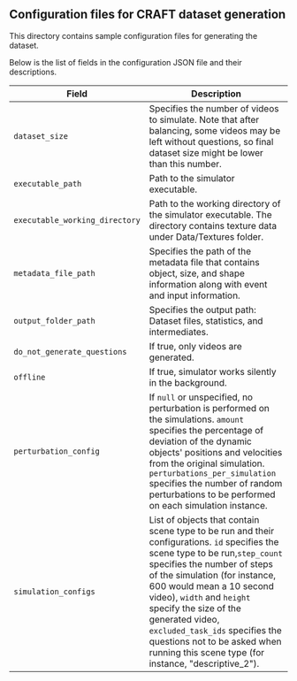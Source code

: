 ## Configuration files for CRAFT dataset generation

This directory contains sample configuration files for generating the dataset.

Below is the list of fields in the configuration JSON file and their descriptions.

| Field  | Description |
|---|---|
| `dataset_size`  | Specifies the number of videos to simulate. Note that after balancing, some videos may be left without questions, so final dataset size might be lower than this number.  |
| `executable_path`  | Path to the simulator executable. |
| `executable_working_directory`  | Path to the working directory of the simulator executable. The directory contains texture data under Data/Textures folder. |
| `metadata_file_path`  | Specifies the path of the metadata file that contains object, size, and shape information along with event and input information. |
| `output_folder_path`  | Specifies the output path: Dataset files, statistics, and intermediates. |
| `do_not_generate_questions`  | If true, only videos are generated. |
| `offline`  | If true, simulator works silently in the background. |
| `perturbation_config`  | If `null` or unspecified, no perturbation is performed on the simulations. `amount` specifies the percentage of deviation of the dynamic objects' positions and velocities from the original simulation. `perturbations_per_simulation` specifies the number of random perturbations to be performed on each simulation instance. |
| `simulation_configs` | List of objects that contain scene type to be run and their configurations. `id` specifies the scene type to be run,`step_count` specifies the number of steps of the simulation (for instance, 600 would mean a 10 second video), `width` and `height` specify the size of the generated video, `excluded_task_ids` specifies the questions not to be asked when running this scene type (for instance, "descriptive_2").  | 